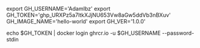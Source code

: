 export GH_USERNAME='AdamIbz'
export GH_TOKEN='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'
GH_IMAGE_NAME='hello-world'
export GH_VER='1.0.0'

echo $GH_TOKEN | docker login ghrcr.io -u $GH_USERNAME --password-stdin
